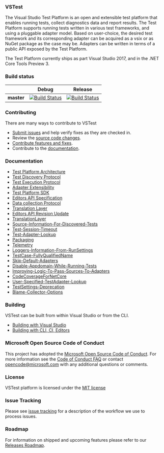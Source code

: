 ### VSTest
The Visual Studio Test Platform is an open and extensible test platform that enables running tests, collect diagnostics data and report results. The Test Platform supports running tests written in various test frameworks, and using a pluggable adapter model. Based on user-choice, the desired test framework and its corresponding adapter can be acquired as a vsix or as NuGet package as the case may be. Adapters can be written in terms of a public API exposed by the Test Platform.

The Test Platform currently ships as part Visual Studio 2017, and in the .NET Core Tools Preview 3.

### Build status
|            |Debug |Release |
|:----------:|:----------------:|:------------------:|
|**master**  |[![Build Status](https://ci.dot.net/buildStatus/icon?job=Microsoft_vstest/master/Windows_NT_Debug)](https://ci.dot.net/job/Microsoft_vstest/job/master/job/Windows_NT_Debug/)|[![Build Status](https://ci.dot.net/buildStatus/icon?job=Microsoft_vstest/master/Windows_NT_Release)](https://ci.dot.net/job/Microsoft_vstest/job/master/job/Windows_NT_Release/)|

### Contributing
There are many ways to contribute to VSTest
- [Submit issues](https://github.com/Microsoft/vstest/issues) and help verify fixes as they are checked in.
- Review the [source code changes](https://github.com/Microsoft/vstest/pulls).
- [Contribute features and fixes](https://github.com/Microsoft/vstest-docs/blob/master/docs/contribute.md).
- Contribute to the [documentation](https://github.com/Microsoft/vstest-docs).

### Documentation
- [Test Platform Architecture](https://github.com/Microsoft/vstest-docs/blob/master/RFCs/0001-Test-Platform-Architecture.md)
- [Test Discovery Protocol](https://github.com/Microsoft/vstest-docs/blob/master/RFCs/0002-Test-Discovery-Protocol.md)
- [Test Execution Protocol](https://github.com/Microsoft/vstest-docs/blob/master/RFCs/0003-Test-Execution-Protocol.md)
- [Adapter Extensibility](https://github.com/Microsoft/vstest-docs/blob/master/RFCs/0004-Adapter-Extensibility.md)
- [Test Platform SDK](https://github.com/Microsoft/vstest-docs/blob/master/RFCs/0005-Test-Platform-SDK.md)
- [Editors API Specification](https://github.com/Microsoft/vstest-docs/blob/master/RFCs/0007-Editors-API-Specification.md)
- [Data collection Protocol](https://github.com/Microsoft/vstest-docs/blob/master/RFCs/0006-DataCollection-Protocol.md)
- [Translation Layer](https://github.com/Microsoft/vstest-docs/blob/master/RFCs/0008-TranslationLayer.md)
- [Editors API Revision Update](https://github.com/Microsoft/vstest-docs/blob/master/RFCs/0009-Editors-API-RevisionUpdate.md)
- [TranslationLayer](https://github.com/Microsoft/vstest-docs/blob/master/RFCs/0008-TranslationLayer.md)
- [Source-Information-For-Discovered-Tests](https://github.com/Microsoft/vstest-docs/blob/master/RFCs/0010-Source-Information-For-Discovered-Tests.md)
- [Test-Session-Timeout](https://github.com/Microsoft/vstest-docs/blob/master/RFCs/0011-Test-Session-Timeout.md)
- [Test-Adapter-Lookup](https://github.com/Microsoft/vstest-docs/blob/master/RFCs/0013-Test-Adapter-Lookup.md)
- [Packaging](https://github.com/Microsoft/vstest-docs/blob/master/RFCs/0014-Packaging.md)
- [Telemetry](https://github.com/Microsoft/vstest-docs/blob/master/RFCs/0015-Telemetry.md)
- [Loggers-Information-From-RunSettings](https://github.com/Microsoft/vstest-docs/blob/master/RFCs/0016-Loggers-Information-From-RunSettings.md)
- [TestCase-FullyQualifiedName](https://github.com/Microsoft/vstest-docs/blob/master/RFCs/0017-TestCase-FullyQualifiedName.md)
- [Skip-Default-Adapters](https://github.com/Microsoft/vstest-docs/blob/master/RFCs/0018-Skip-Default-Adapters.md)
- [Disable-Appdomain-While-Running-Tests](https://github.com/Microsoft/vstest-docs/blob/master/RFCs/0019-Disable-Appdomain-While-Running-Tests.md)
- [Improving-Logic-To-Pass-Sources-To-Adapters](https://github.com/Microsoft/vstest-docs/blob/master/RFCs/0020-Improving-Logic-To-Pass-Sources-To-Adapters.md)
- [CodeCoverageForNetCore](https://github.com/Microsoft/vstest-docs/blob/master/RFCs/0021-CodeCoverageForNetCore.md)
- [User-Specified-TestAdapter-Lookup](https://github.com/Microsoft/vstest-docs/blob/master/RFCs/0022-User-Specified-TestAdapter-Lookup.md)
- [TestSettings-Deprecation](https://github.com/Microsoft/vstest-docs/blob/master/RFCs/0023-TestSettings-Deprecation.md)
- [Blame-Collector-Options](https://github.com/Microsoft/vstest-docs/blob/master/RFCs/0024-Blame-Collector-Options.md)

### Building
VSTest can be built from within Visual Studio or from the CLI.
- [Building with Visual Studio](https://github.com/Microsoft/vstest-docs/blob/master/docs/contribute.md#building-with-visual-studio)
- [Building with CLI, CI, Editors](https://github.com/Microsoft/vstest-docs/blob/master/docs/contribute.md#building-with-cli-ci-editors)

### Microsoft Open Source Code of Conduct
This project has adopted the [Microsoft Open Source Code of Conduct](https://opensource.microsoft.com/codeofconduct/). For more information see the [Code of Conduct FAQ](https://opensource.microsoft.com/codeofconduct/faq/) or contact [opencode@microsoft.com](mailto:opencode@microsoft.com) with any additional questions or comments.

### License
VSTest platform is licensed under the [MIT license](https://github.com/Microsoft/vstest/blob/master/LICENSE)

### Issue Tracking
Please see [issue tracking](https://github.com/Microsoft/vstest-docs/blob/master/issuetracking.md) for a description of the workflow we use to process issues.

### Roadmap
For information on shipped and upcoming features please refer to our [Releases Roadmap](https://github.com/Microsoft/vstest-docs/blob/master/docs/releases.md).
